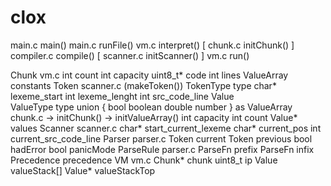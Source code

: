 # clox

main.c      main()
main.c      runFile()
vm.c        interpret()
    [ chunk.c    initChunk() ]
compiler.c  compile()
    [ scanner.c  initScanner() ]
vm.c        run()


Chunk                           vm.c
    int         count
    int         capacity
    uint8_t*    code
    int         lines
    ValueArray  constants
Token                           scanner.c (makeToken()) 
    TokenType   type
    char*       lexeme_start
    int         lexeme_lenght
    int         src_code_line
Value                           
    ValueType   type
    union {
        bool    boolean
        double  number
    } as
ValueArray                      chunk.c -> initChunk() -> initValueArray()
    int         capacity
    int         count
    Value*      values
Scanner                         scanner.c
    char*       start_current_lexeme
    char*       current_pos
    int         current_src_code_line
Parser                          parser.c
    Token       current
    Token       previous
    bool        hadError
    bool        panicMode
ParseRule                       parser.c
    ParseFn     prefix
    ParseFn     infix
    Precedence  precedence
VM                              vm.c
    Chunk*      chunk
    uint8_t     ip
    Value       valueStack[]
    Value*      valueStackTop


